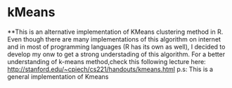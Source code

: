 # kMeans
**This is an alternative implementation of KMeans clustering method in R. Even though there are many implementations of this algorithm on internet and in most of programming languages (R has its own as well), I decided to develop my onw to get a strong understading of this algorithm. For a better understanding of k-means method,check this following lecture here: http://stanford.edu/~cpiech/cs221/handouts/kmeans.html p.s: This is a general implementation of Kmeans
